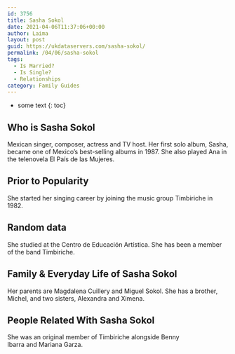 ```yaml
---
id: 3756
title: Sasha Sokol
date: 2021-04-06T11:37:06+00:00
author: Laima
layout: post
guid: https://ukdataservers.com/sasha-sokol/
permalink: /04/06/sasha-sokol
tags:
  - Is Married?
  - Is Single?
  - Relationships
category: Family Guides
---
```


* some text
{: toc}


## Who is Sasha Sokol
                  
                  
                  
Mexican singer, composer, actress and TV host. Her first solo album, Sasha, became one of Mexico&#8217;s best-selling albums in 1987. She also played Ana in the telenovela El País de las Mujeres.
                  
              
            
              
            
                
                
                
## Prior to Popularity
                  
                  
                  
She started her singing career by joining the music group Timbiriche in 1982.
                  
              
            
              
            
                
                
                
## Random data
                  
                  
                  
She studied at the Centro de Educación Artística. She has been a member of the band Timbiriche. 
                  
              
            
              
            
                
                
                
## Family & Everyday Life of Sasha Sokol
                  
                  
                  
Her parents are Magdalena Cuillery and Miguel Sokol. She has a brother, Michel, and two sisters, Alexandra and Ximena.
                  
              
            
              
            
                
                
                
## People Related With Sasha Sokol
                  
                  
                  
She was an original member of Timbiriche alongside Benny Ibarra and Mariana Garza.
                  
              
            
              
            
                
              
            
              
              
            
            
              
            
          
          
          